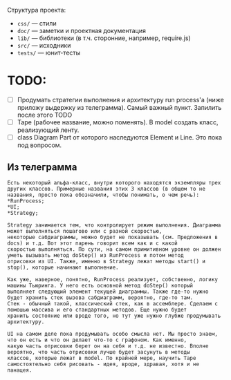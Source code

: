 Структура проекта:

- `css/` — стили
- `doc/` — заметки и проектная документация
- `lib/` — библиотеки (в т.ч. сторонние, например, require.js)
- `src/` — исходники
- `tests/` — юнит-тесты


# TODO:

- [ ] Продумать стратегии выполнения и архитектуру run process'а (ниже приложу выдержку из телеграмма). Самый важный пункт. Запилить после этого TODO
- [ ] Tape (рабочее название, можно поменять). В model создать класс, реализующий ленту.
- [ ] class Diagram Part от которого наследуются Element и Line. Это пока под вопросом.

## Из телеграмма

```
Есть некоторый альфа-класс, внутри которого находятся экземпляры трех 
других классов. Примерные названия этих 3 классов (в общем то не 
названия, просто пока обозначили, чтобы понимать, о чем речь): 
*RunProcess;
*UI;
*Strategy;

Strategy занимается тем, что контролирует режим выполнения. Диаграмма может выполняться пошагово или с разной скоростью,
некоторые сабдиаграммы, можно будет не показывать (см. Предложения в docs) и т.д. Вот этот парень говорит всем как и с какой
скоростью выполняться. По сути, на самом примитивном уровне он должен уметь вызывать метод doStep() из RunProcess и потом метод
отрисовки из UI. Также, именно в Strategy лежат методы start() и stop(), которые начинают выполнение.

Как уже, наверное, понятно, RunProcess реализует, собственно, логику машины Тьюринга. У него есть основной метод doStep() который
выполняет следующий элемент текущей диаграммы. Также где-то нужно будет хранить стек вызова сабдиаграмм, вероятно, где-то там.
Стек - обычный такой, классический стек, как в ассемблере. Сделаем с помошью массива и его стандартных методов. Еще нужно будет
хранить состояние или вроде того, но тут уже нужно глубже продумывать архитектуру.

UI на самом деле пока продумывать особо смысла нет. Мы просто знаем, что он есть и что он делает что-то с графоном. Как именно,
какую часть отрисовки берет он на себя и т.д. не известно. Вполне вероятно, что часть отрисовки лучше будет засунуть в методы
классов, которые лежат в model. По крайней мере, научить Tape самостоятельно себя рисовать - идея, вроде, здравая, хотя и не
панацея.
```
